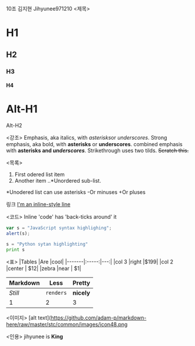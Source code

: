 10조 김지현 Jihyunee971210
<제목>
# H1
## H2
### H3
#### H4

Alt-H1
====

Alt-H2


<강조>
Emphasis, aka italics, with *asterisks*or _underscores_.
Strong emphasis, aka bold, with **asterisks** or __underscores__.
combined emphasis with **asterisks and _underscores_**.
Strikethrough uses two tilds. ~~Scratch this.~~


<목록>
1. First odered list item
2. Another item
..*Unordered sub-list.

*Unodered list can use asterisks
-Or minuses
+Or pluses

링크
[I'm an inline-style line](https://www.google.com)

<코드>
Inline 'code' has 'back-ticks around' it

```javascript
var s = "JavaScript syntax highlighing";
alert(s);
```

```python
s = "Python sytan highlighting"
print s
```

<표>
|Tables	|Are	|cool|
|-------|:-----:|---:|
|col 3  |right  |$199|
|col 2    |center | $12|
|zebra  |near   |  $1|

Markdown|Less|Pretty
---|---|---
*Still*|`renders`|**nicely**
1|2|3

<이미지>
[alt text](https://github.com/adam-p/markdown-here/raw/master/stc/common/images/icon48.png

<인용>
jihyunee is **King**
